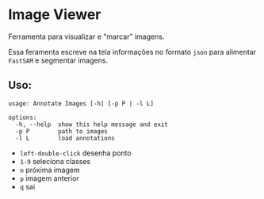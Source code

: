 # Image Viewer

Ferramenta para visualizar e "marcar" imagens.

Essa feramenta escreve na tela informações no formato ```json``` para alimentar
```FastSAM``` e segmentar imagens.

## Uso:

```
usage: Annotate Images [-h] [-p P | -l L]

options:
  -h, --help  show this help message and exit
  -p P        path to images
  -l L        load annotations
```

- ```left-double-click``` desenha ponto
- ```1-9``` seleciona classes
- ```n``` próxima imagem
- ```p``` imagem anterior
- ```q``` sai
